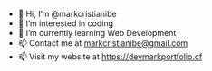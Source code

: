 - 👋 Hi, I’m @markcristianibe
- 👀 I’m interested in coding
- 🌱 I’m currently learning Web Development
- 📫 Contact me at markcristianibe@gmail.com
- 📫 Visit my website at https://devmarkportfolio.cf

<!---
markcristianibe/markcristianibe is a ✨ special ✨ repository because its `README.md` (this file) appears on your GitHub profile.
You can click the Preview link to take a look at your changes.
--->
